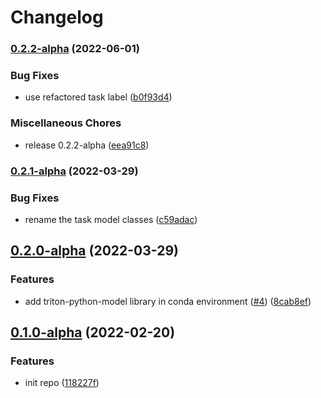 # Changelog

### [0.2.2-alpha](https://github.com/instill-ai/triton-python-model/compare/v0.2.1-alpha...v0.2.2-alpha) (2022-06-01)


### Bug Fixes

* use refactored task label ([b0f93d4](https://github.com/instill-ai/triton-python-model/commit/b0f93d4043dfd0e07cc368f7f7a6045a6afefc60))


### Miscellaneous Chores

* release 0.2.2-alpha ([eea91c8](https://github.com/instill-ai/triton-python-model/commit/eea91c8b2d0dd191870a73bc1b42a9d49c4b24cf))

### [0.2.1-alpha](https://github.com/instill-ai/triton-python-model/compare/v0.2.0-alpha...v0.2.1-alpha) (2022-03-29)


### Bug Fixes

* rename the task model classes ([c59adac](https://github.com/instill-ai/triton-python-model/commit/c59adac989cb21b1c38dd924566fc5d29509ba9d))

## [0.2.0-alpha](https://github.com/instill-ai/triton-conda-env/compare/v0.1.0-alpha...v0.2.0-alpha) (2022-03-29)


### Features

* add triton-python-model library in conda environment ([#4](https://github.com/instill-ai/triton-conda-env/issues/4)) ([8cab8ef](https://github.com/instill-ai/triton-conda-env/commit/8cab8ef226c27dd8601651add61f07e1ce8816c3))

## [0.1.0-alpha](https://github.com/instill-ai/triton-conda-env/compare/v0.0.0-alpha...v0.1.0-alpha) (2022-02-20)


### Features

* init repo ([118227f](https://github.com/instill-ai/triton-conda-env/commit/118227fa3849f694407c2b6a0d1a9f4f54dd7592))
